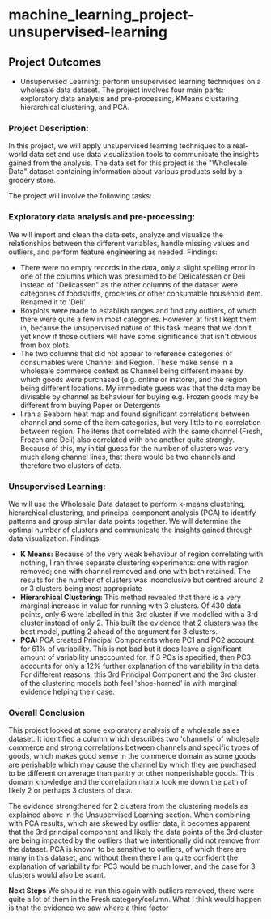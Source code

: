 # machine_learning_project-unsupervised-learning

## Project Outcomes
- Unsupervised Learning: perform unsupervised learning techniques on a wholesale data dataset. The project involves four main parts: exploratory data analysis and pre-processing, KMeans clustering, hierarchical clustering, and PCA.

### Project Description: ###
In this project, we will apply unsupervised learning techniques to a real-world data set and use data visualization tools to communicate the insights gained from the analysis. The data set for this project is the "Wholesale Data" dataset containing information about various products sold by a grocery store.

The project will involve the following tasks:

### Exploratory data analysis and pre-processing: ###
We will import and clean the data sets, analyze and visualize the relationships between the different variables, handle missing values and outliers, and perform feature engineering as needed.
Findings:
- There were no empty records in the data, only a slight spelling error in one of the columns which was presumed to be Delicatessen or Deli instead of "Delicassen" as the other columns of the dataset were categories of foodstuffs, groceries or other consumable household item. Renamed it to 'Deli'
- Boxplots were made to establish ranges and find any outliers, of which there were quite a few in most categories. However, at first I kept them in, because the unsupervised nature of this task means that we don't yet know if those outliers will have some significance that isn't obvious from box plots.
- The two columns that did not appear to reference categories of consumables were Channel and Region. These make sense in a wholesale commerce context as Channel being different means by which goods were purchased (e.g. online or instore), and the region being different locations. My immediate guess was that the data may be divisable by channel as behaviour for buying e.g. Frozen goods may be different from buying Paper or Detergents
- I ran a Seaborn heat map and found significant correlations between channel and some of the item categories, but very little to no correlation between region. The items that correlated with the same channel (Fresh, Frozen and Deli) also correlated with one another quite strongly. Because of this, my initial guess for the number of clusters was very much along channel lines, that there would be two channels and therefore two clusters of data.
  
### Unsupervised Learning: ###
We will use the Wholesale Data dataset to perform k-means clustering, hierarchical clustering, and principal component analysis (PCA) to identify patterns and group similar data points together. We will determine the optimal number of clusters and communicate the insights gained through data visualization.
Findings:
- **K Means:** Because of the very weak behaviour of region correlating with nothing, I ran three separate clustering experiments: one with region removed; one with channel removed and one with both retained. The results for the number of clusters was inconclusive but centred around 2 or 3 clusters being most appropriate
- **Hierarchical Clustering:** This method revealed that there is a very marginal increase in value for running with 3 clusters. Of 430 data points, only 6 were labelled in this 3rd cluster if we modelled with a 3rd cluster instead of only 2. This built the evidence that 2 clusters was the best model, putting 2 ahead of the argument for 3 clusters.
- **PCA:** PCA created Principal Components where PC1 and PC2 account for 61% of variability. This is not bad but it does leave a significant amount of variability unaccounted for. If 3 PCs is specified, then PC3 accounts for only a 12% further explanation of the variability in the data. For different reasons, this 3rd Principal Component and the 3rd cluster of the clustering models both feel 'shoe-horned' in with marginal evidence helping their case.

### Overall Conclusion ###

This project looked at some exploratory analysis of a wholesale sales dataset. It identified a column which describes two 'channels' of wholesale commerce and strong correlations between channels and specific types of goods, which makes good sense in the commerce domain as some goods are perishable which may cause the channel by which they are purchased to be different on average than pantry or other nonperishable goods. This domain knowledge and the correlation matrix took me down the path of likely 2 or perhaps 3 clusters of data.

The evidence strengthened for 2 clusters from the clustering models as explained above in the Unsupervised Learning section. When combining with PCA results, which are skewed by outlier data, it becomes apparent that the 3rd principal component and likely the data points of the 3rd cluster are being impacted by the outliers that we intentionally did not remove from the dataset. PCA is known to be sensitive to outliers, of which there are many in this dataset, and without them there I am quite confident the explanation of variability for PC3 would be much lower, and the case for 3 clusters would also be scant.


**Next Steps** We should re-run this again with outliers removed, there were quite a lot of them in the Fresh category/column. What I think would happen is that the evidence we saw where a third factor
